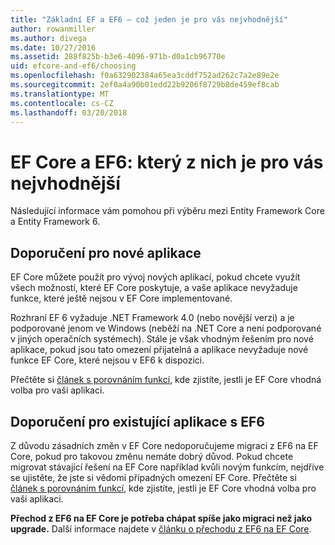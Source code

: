 ```yaml
---
title: "Základní EF a EF6 – což jeden je pro vás nejvhodnější"
author: rowanmiller
ms.author: divega
ms.date: 10/27/2016
ms.assetid: 288f825b-b3e6-4096-971b-d0a1cb96770e
uid: efcore-and-ef6/choosing
ms.openlocfilehash: f0a632902384a65ea3cddf752ad262c7a2e89e2e
ms.sourcegitcommit: 2ef0a4a90b01edd22b9206f8729b8de459ef8cab
ms.translationtype: MT
ms.contentlocale: cs-CZ
ms.lasthandoff: 03/20/2018
---
```

# <a name="ef-core-and-ef6-which-one-is-right-for-you"></a>EF Core a EF6: který z nich je pro vás nejvhodnější

Následující informace vám pomohou při výběru mezi Entity Framework Core a Entity Framework 6.

## <a name="guidance-for-new-applications"></a>Doporučení pro nové aplikace

EF Core můžete použít pro vývoj nových aplikací, pokud chcete využít všech možností, které EF Core poskytuje, a vaše aplikace nevyžaduje funkce, které ještě nejsou v EF Core implementované.	

Rozhraní EF 6 vyžaduje .NET Framework 4.0 (nebo novější verzi) a je podporované jenom ve Windows (neběží na .NET Core a není podporované v jiných operačních systémech). Stále je však vhodným řešením pro nové aplikace, pokud jsou tato omezení přijatelná a aplikace nevyžaduje nové funkce EF Core, které nejsou v EF6 k dispozici.

Přečtěte si [článek s porovnáním funkcí](features.md), kde zjistíte, jestli je EF Core vhodná volba pro vaši aplikaci.

## <a name="guidance-for-existing-ef6-applications"></a>Doporučení pro existující aplikace s EF6

Z důvodu zásadních změn v EF Core nedoporučujeme migraci z EF6 na EF Core, pokud pro takovou změnu nemáte dobrý důvod. Pokud chcete migrovat stávající řešení na EF Core například kvůli novým funkcím, nejdříve se ujistěte, že jste si vědomi případných omezení EF Core. Přečtěte si [článek s porovnáním funkcí](features.md), kde zjistíte, jestli je EF Core vhodná volba pro vaši aplikaci.

**Přechod z EF6 na EF Core je potřeba chápat spíše jako migraci než jako upgrade.** Další informace najdete v [článku o přechodu z EF6 na EF Core](porting/index.md).
